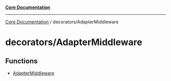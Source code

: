 [**Core Documentation**](../../README.md)

***

[Core Documentation](../../README.md) / decorators/AdapterMiddleware

# decorators/AdapterMiddleware

## Functions

- [AdapterMiddleware](functions/AdapterMiddleware.md)
